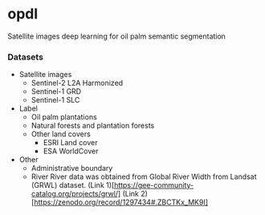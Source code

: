 # opdl
Satellite images deep learning for oil palm semantic segmentation


### Datasets
* Satellite images
  * Sentinel-2 L2A Harmonized
  * Sentinel-1 GRD
  * Sentinel-1 SLC
* Label
  * Oil palm plantations
  * Natural forests and plantation forests
  * Other land covers
    * ESRI Land cover
    * ESA WorldCover
* Other
  * Administrative boundary
  * River
    River data was obtained from Global River Width from Landsat (GRWL) dataset. (Link 1)[https://gee-community-catalog.org/projects/grwl/] (Link 2)[https://zenodo.org/record/1297434#.ZBCTKx_MK9I]
